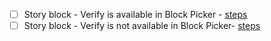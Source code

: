 - [ ] Story block - Verify is available in Block Picker - [steps](https://github.com/wordpress-mobile/test-cases/blob/master/test-cases/jetpack/story.md#tc001)
- [ ] Story block - Verify is not available in Block Picker- [steps](https://github.com/wordpress-mobile/test-cases/blob/master/test-cases/jetpack/story.md#tc002)
